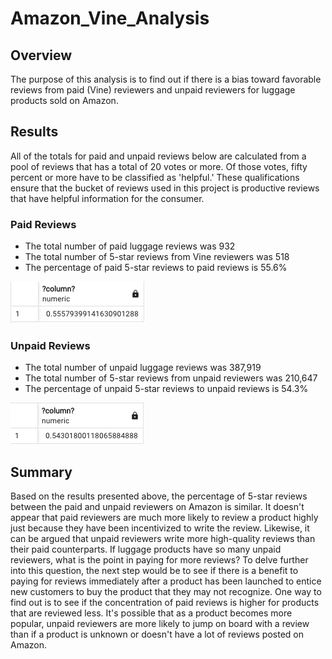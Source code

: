 # Amazon_Vine_Analysis

## Overview
The purpose of this analysis is to find out if there is a bias toward favorable reviews from paid (Vine) reviewers and unpaid reviewers for luggage products sold on Amazon.

## Results
All of the totals for paid and unpaid reviews below are calculated from a pool of reviews that has a total of 20 votes or more. Of those votes, fifty percent or more have to be classified as 'helpful.' These qualifications ensure that the bucket of reviews used in this project is productive reviews that have helpful information for the consumer.

### Paid Reviews
- The total number of paid luggage reviews was 932
- The total number of 5-star reviews from Vine reviewers was 518
- The percentage of paid 5-star reviews to paid reviews is 55.6%

![paid_percent.png](https://github.com/skyeryser/Amazon_Vine_Analysis/blob/main/Photos/paid_percent.png)

### Unpaid Reviews
- The total number of unpaid luggage reviews was 387,919
- The total number of 5-star reviews from unpaid reviewers was 210,647
- The percentage of unpaid 5-star reviews to unpaid reviews is 54.3%

![unpaid_percent.png](https://github.com/skyeryser/Amazon_Vine_Analysis/blob/main/Photos/unpaid_percent.png)

## Summary
Based on the results presented above, the percentage of 5-star reviews between the paid and unpaid reviewers on Amazon is similar. It doesn't appear that paid reviewers are much more likely to review a product highly just because they have been incentivized to write the review. Likewise, it can be argued that unpaid reviewers write more high-quality reviews than their paid counterparts. If luggage products have so many unpaid reviewers, what is the point in paying for more reviews?
To delve further into this question, the next step would be to see if there is a benefit to paying for reviews immediately after a product has been launched to entice new customers to buy the product that they may not recognize. One way to find out is to see if the concentration of paid reviews is higher for products that are reviewed less. It's possible that as a product becomes more popular, unpaid reviewers are more likely to jump on board with a review than if a product is unknown or doesn't have a lot of reviews posted on Amazon.
